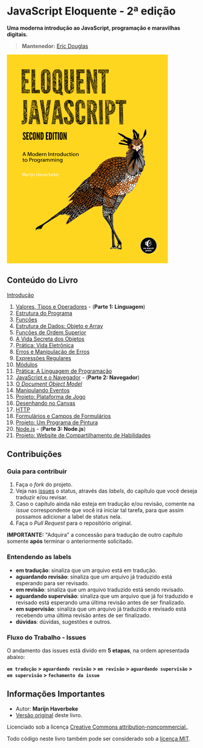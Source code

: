# JavaScript Eloquente - 2ª edição

**Uma moderna introdução ao JavaScript, programação e maravilhas digitais.**

> **Mantenedor:** [Eric Douglas](https://github.com/ericdouglas)

![JavaScript Eloquente](img/eloq-js.png)

## Conteúdo do Livro

[Introdução](https://github.com/braziljs/eloquente-javascript/blob/master/chapters/00-introducao.md)

1. [Valores, Tipos e Operadores](https://github.com/braziljs/eloquente-javascript/blob/master/chapters/01-valores-tipos-operadores.md) - (**Parte 1: Linguagem**)
1. [Estrutura do Programa](https://github.com/braziljs/eloquente-javascript/blob/master/chapters/02-estrutura-do-programa.md)
1. [Funções](https://github.com/braziljs/eloquente-javascript/blob/master/chapters/03-funcoes.md)
1. [Estrutura de Dados: Objeto e Array](https://github.com/braziljs/eloquente-javascript/blob/master/chapters/04-estruturas-de-dados.md)
1. [Funções de Ordem Superior](https://github.com/braziljs/eloquente-javascript/blob/master/chapters/05-funcoes-de-ordem-superior.md)
1. [A Vida Secreta dos Objetos](https://github.com/braziljs/eloquente-javascript/blob/master/chapters/06-a-vida-secreta-dos-objetos.md)
1. [Prática: Vida Eletrônica](https://github.com/braziljs/eloquente-javascript/blob/master/chapters/07-pratica-vida-eletronica.md)
1. [Erros e Manipulação de Erros](https://github.com/braziljs/eloquente-javascript/blob/master/chapters/08-erros-e-manipulacao-de-erros.md)
1. [Expressões Regulares](https://github.com/braziljs/eloquente-javascript/blob/master/chapters/09-expressoes-regulares.md)
1. [Módulos](https://github.com/braziljs/eloquente-javascript/blob/master/chapters/10-modulos.md)
1. [Prática: A Linguagem de Programação](https://github.com/braziljs/eloquente-javascript/blob/master/chapters/11-pratica-linguagem-de-programacao.md)
1. [JavaScript e o Navegador](https://github.com/braziljs/eloquente-javascript/blob/master/chapters/12-javascript-e-o-navegador.md) - (**Parte 2: Navegador**)
1. [O *Document Object Model*](https://github.com/braziljs/eloquente-javascript/blob/master/chapters/13-document-object-model.md)
1. [Manipulando Eventos](https://github.com/braziljs/eloquente-javascript/blob/master/chapters/14-manipulando-eventos.md)
1. [Projeto: Plataforma de Jogo](https://github.com/braziljs/eloquente-javascript/blob/master/chapters/15-projeto-plataforma-de-jogo.md)
1. [Desenhando no Canvas](https://github.com/braziljs/eloquente-javascript/blob/master/chapters/16-desenhando-n0-canvas.md)
1. [HTTP](https://github.com/braziljs/eloquente-javascript/blob/master/chapters/17-http.md)
1. [Formulários e Campos de Formulários](https://github.com/braziljs/eloquente-javascript/blob/master/chapters/18-formularios-e-campos-de-formularios.md)
1. [Projeto: Um Programa de Pintura](https://github.com/braziljs/eloquente-javascript/blob/master/chapters/19-projeto-um-programa-de-pintura.md)
1. [Node.js](https://github.com/braziljs/eloquente-javascript/blob/master/chapters/20-nodejs.md) - (**Parte 3: Node.js**)
1. [Projeto: Website de Compartilhamento de Habilidades](https://github.com/braziljs/eloquente-javascript/blob/master/chapters/21-projeto-website-de-compartilhamento-de-habilidades.md)


## Contribuições

### Guia para contribuir

1. Faça o _fork_ do projeto.
2. Veja nas [issues](https://github.com/braziljs/eloquente-javascript/issues) o status, através das *labels*, do capítulo que você deseja traduzir e/ou revisar.
3. Caso o capítulo ainda não esteja em tradução e/ou revisão, comente na _issue_ correspondente que você irá iniciar tal tarefa, para que assim possamos adicionar a label de status nela.
4. Faça o _Pull Request_ para o repositório original.

**IMPORTANTE:** "Adquira" a concessão para tradução de outro capítulo somente **após** terminar o anteriormente solicitado.

### Entendendo as labels

* **em tradução**: sinaliza que um arquivo está em tradução.
* **aguardando revisão**: sinaliza que um arquivo já traduzido está esperando para ser revisado.
* **em revisão**: sinaliza que um arquivo traduzido está sendo revisado.
* **aguardando supervisão**: sinaliza que um arquivo que já foi traduzido e revisado está esperando uma última revisão antes de ser finalizado.
* **em supervisão**: sinaliza que um arquivo já traduzido e revisado está recebendo uma última revisão antes de ser finalizado.
* **dúvidas**: dúvidas, sugestões e outros.

### Fluxo do Trabalho - Issues

O andamento das issues está divido em **5 etapas**, na ordem apresentada abaixo:

**`em tradução` > `aguardando revisão` > `em revisão` > `aguardando supervisão` > `em supervisão` > `fechamento da issue`**


## Informações Importantes

- Autor: **Marijn Haverbeke**
- [Versão original](http://eloquentjavascript.net) deste livro.

Licenciado sob a licença [Creative Commons attribution-noncommercial.](http://creativecommons.org/licenses/by-nc/3.0/).

Todo código neste livro também pode ser considerado sob a [licença MIT](http://opensource.org/licenses/MIT).

